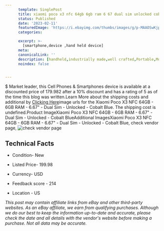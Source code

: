 ```yaml
---
      template: SinglePost
      title: xiaomi poco x3 nfc 64gb 6gb ram 6 67 dual sim unlocked cobalt blue
      status: Published
      date: '2023-02-11'
      featuredImage: 'https://i.ebayimg.com/thumbs/images/g/p-MAAOSwKjpjp9hf/s-l225.jpg'
      categories: 

      excerpt: >-
        [smartphone,device ,hand held device]
      meta:
      canonicalLink: ''
      description: [handheld,industrially made,well crafted,Portable,Mobile,Compact,Convenient,Lightweight,Maneuverable,Man-portable,Miniature,Carriable,Hand-held,Light,Holdable,Transportable,Mobile device,Pocket-sized,On-the-go,Wireless,Cordless,Compact size,Convenient size, smartphone,device ,hand held device]
      noindex: false

        
---
```

$
    Market leader, this Cell Phones & Smartphones device is available at a discounted price of 179.982 after a 10% discount and has a rating of 5 as of the time this blog was written.Learn More about the shipping costs and additional by [Clicking Here](https://www.ebay.com/itm/385313054159?hash=item59b6729dcf%3Ag%3Ap-MAAOSwKjpjp9hf&amdata=enc%3AAQAHAAAA4AJXaiWpKOgYj4RnzoLKedHMK825DHI1pUqCcpZM8XFJQ30KNImNf1IHAfLX%2F74v5MRWYktwbfBYSJtknR2ZXxUznLNJPBaevCtoYzdYmPvM8VRL607ujq6xUHJZHvD2IimrZIdjt6hzLv%2BJAdK1yMprr1JInw%2BWvFoMbHMoCiBuEf9TDZJo6q0l28JcVRqPALOo%2FWhejRs0VeVq8mRZGEtkr7DaheVKdi824G9%2FOIgk0x%2Bp2UZd%2FSdd9Jzn2QMYGW6VRHRUlWsv6oxGpjPvxej6KEu7TOXXw50xz4vGX24A&mkevt=1&mkcid=1&mkrid=711-53200-19255-0&campid=%253CePNCampaignId%253E&customid=%253CreferenceId%253E&toolid=10049)image urls for the Xiaomi Poco X3 NFC 64GB - 6GB RAM - 6.67" - Dual Sim - Unlocked - Cobalt Blue. The shipping cost is undefined.Product ImageXiaomi Poco X3 NFC 64GB - 6GB RAM - 6.67" - Dual Sim - Unlocked - Cobalt BlueAdditional ImagesXiaomi Poco X3 NFC 64GB - 6GB RAM - 6.67" - Dual Sim - Unlocked - Cobalt Blue, check vendor page, ![check vendor page](https://origin-galleryplus.ebayimg.com/ws/web/385313054159_2_0_1/225x225.jpg,https://origin-galleryplus.ebayimg.com/ws/web/385313054159_3_0_1/225x225.jpg,https://origin-galleryplus.ebayimg.com/ws/web/385313054159_4_0_1/225x225.jpg,https://origin-galleryplus.ebayimg.com/ws/web/385313054159_5_0_1/225x225.jpg)
    
    

 ## Technical Facts 



     
      

 - Condition- New 


      

 - Listed Price- 199.98 


      

 - Currency- USD 


      

 - Feedback score - 214 


      

 - Location - US 


      
      

 *_This post may contain affiliate links from eBay and other third-party websites. As an eBay affiliate, we earn from qualifying purchases. Although we do our best to keep the information up-to-date and accurate, please check the date and all details with the vendor's website before making a purchase. Not all data may be accurate._*



    
    
    
    
    